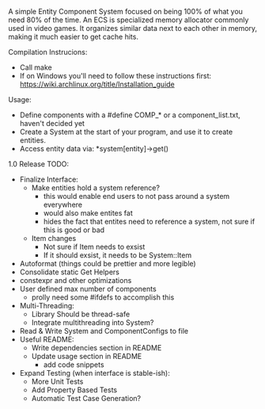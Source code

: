 A simple Entity Component System focused on being 100% of what you need 80% of the time. An ECS is specialized memory allocator commonly used in video games. It organizes similar data next to each other in memory, making it much easier to get cache hits.

Compilation Instrucions:
* Call make
* If on Windows you'll need to follow these instructions first: https://wiki.archlinux.org/title/Installation_guide

Usage:
* Define components with a #define COMP_* or a component_list.txt, haven't decided yet
* Create a System at the start of your program, and use it to create entities.
* Access entity data via: *system[entity]->get<Position>()

1.0 Release TODO:
* Finalize Interface:
	* Make entities hold a system reference?
		* this would enable end users to not pass around a system everywhere
		* would also make entites fat
		* hides the fact that entites need to reference a system, not sure if this is good or bad
	* Item changes
		* Not sure if Item needs to exsist
		* If it should exsist, it needs to be System::Item
* Autoformat (things could be prettier and more legible)
* Consolidate static Get Helpers
* constexpr and other optimizations
* User defined max number of components
	* prolly need some #ifdefs to accomplish this
* Multi-Threading:
	* Library Should be thread-safe
	* Integrate multithreading into System?
* Read & Write System and ComponentConfigs to file
* Useful README:
	* Write dependencies section in README
	* Update usage section in README
		* add code snippets
* Expand Testing (when interface is stable-ish):
	* More Unit Tests
	* Add Property Based Tests
	* Automatic Test Case Generation?
